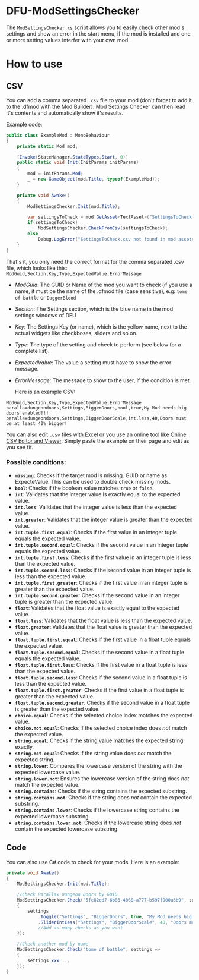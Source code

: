 # DFU-ModSettingsChecker
The `ModSettingsChecker.cs` script allows you to easily check other mod's settings and show an error in the start menu, if the mod is installed and one or more setting values interfer with your own mod.

# How to use
## CSV
You can add a comma separated `.csv` file to your mod (don't forget to add it to the .dfmod with the Mod Builder). Mod Settings Checker can then read it's contents and automatically show it's results.

Example code:
```csharp
public class ExampleMod : MonoBehaviour
{
    private static Mod mod;

    [Invoke(StateManager.StateTypes.Start, 0)]
    public static void Init(InitParams initParams)
    {
        mod = initParams.Mod;
        _ = new GameObject(mod.Title, typeof(ExampleMod));
    }

    private void Awake()
    {
        ModSettingsChecker.Init(mod.Title);

        var settingsToCheck = mod.GetAsset<TextAsset>("SettingsToCheck.csv"); //The name of your .csv file
        if(settingsToCheck)
            ModSettingsChecker.CheckFromCsv(settingsToCheck);
        else
            Debug.LogError("SettingsToCheck.csv not found in mod assets!");
    }
}
```

That's it, you only need the correct format for the comma separated .csv file, which looks like this:
`ModGuid,Section,Key,Type,ExpectedValue,ErrorMessage`

- *ModGuid*: The GUID or Name of the mod you want to check (if you use a name, it must be the name of the .dfmod file (case sensitive), e.g: `tome of battle` or `DaggerBlood`
- *Section*: The Settings section, which is the blue name in the mod settings windows of DFU
- *Key*: The Settings Key (or name), which is the yellow name, next to the actual widgets like checkboses, sliders and so on.
- *Type*: The type of the setting and check to perform (see below for a complete list).
- *ExpectedValue*: The value a setting must have to show the error message.
- *ErrorMessage*: The message to show to the user, if the condition is met.

  Here is an example CSV:
```
ModGuid,Section,Key,Type,ExpectedValue,ErrorMessage
parallaxdungeondoors,Settings,BiggerDoors,bool,true,My Mod needs big doors enabled!!!
parallaxdungeondoors,Settings,BiggerDoorScale,int.less,40,Doors must be at least 40% bigger!
```

You can also edit `.csv` files with Excel or you use an online tool like [Online CSV Editor and Viewer](https://www.convertcsv.com/csv-viewer-editor.htm). Simply paste the example on their page and edit as you see fit.

### Possible conditions:
- **`missing`**: Checks if the target mod is missing. GUID or name as ExpecteValue. This can be used to double check missing mods.
- **`bool`**: Checks if the boolean value matches `true` or `false`.
- **`int`**: Validates that the integer value is exactly equal to the expected value.
- **`int.less`**: Validates that the integer value is less than the expected value.
- **`int.greater`**: Validates that the integer value is greater than the expected value.
- **`int.tuple.first.equal`**: Checks if the first value in an integer tuple equals the expected value.
- **`int.tuple.second.equal`**: Checks if the second value in an integer tuple equals the expected value.
- **`int.tuple.first.less`**: Checks if the first value in an integer tuple is less than the expected value.
- **`int.tuple.second.less`**: Checks if the second value in an integer tuple is less than the expected value.
- **`int.tuple.first.greater`**: Checks if the first value in an integer tuple is greater than the expected value.
- **`int.tuple.second.greater`**: Checks if the second value in an integer tuple is greater than the expected value.
- **`float`**: Validates that the float value is exactly equal to the expected value.
- **`float.less`**: Validates that the float value is less than the expected value.
- **`float.greater`**: Validates that the float value is greater than the expected value.
- **`float.tuple.first.equal`**: Checks if the first value in a float tuple equals the expected value.
- **`float.tuple.second.equal`**: Checks if the second value in a float tuple equals the expected value.
- **`float.tuple.first.less`**: Checks if the first value in a float tuple is less than the expected value.
- **`float.tuple.second.less`**: Checks if the second value in a float tuple is less than the expected value.
- **`float.tuple.first.greater`**: Checks if the first value in a float tuple is greater than the expected value.
- **`float.tuple.second.greater`**: Checks if the second value in a float tuple is greater than the expected value.
- **`choice.equal`**: Checks if the selected choice index matches the expected value.
- **`choice.not.equal`**: Checks if the selected choice index does *not* match the expected value.
- **`string.equal`**: Checks if the string value matches the expected string exactly.
- **`string.not.equal`**: Checks if the string value does *not* match the expected string.
- **`string.lower`**: Compares the lowercase version of the string with the expected lowercase value.
- **`string.lower.not`**: Ensures the lowercase version of the string does *not* match the expected value.
- **`string.contains`**: Checks if the string contains the expected substring.
- **`string.contains.not`**: Checks if the string does *not* contain the expected substring.
- **`string.contains.lower`**: Checks if the lowercase string contains the expected lowercase substring.
- **`string.contains.lower.not`**: Checks if the lowercase string does *not* contain the expected lowercase substring.

## Code
You can also use C# code to check for your mods. Here is an example:
```csharp
private void Awake()
{
    ModSettingsChecker.Init(mod.Title);

    //Check Parallax Dungeon Doors by GUID
    ModSettingsChecker.Check("5fc82cd7-6b86-4060-a777-b597f900a6b9", settings =>
    {
        settings
            .Toggle("Settings", "BiggerDoors", true, "My Mod needs big doors enabled!!!")
            .SliderIntLess("Settings", "BiggerDoorScale", 40, "Doors must be at least 40% bigger!");
            //Add as many checks as you want
    });

    //Check another mod by name
    ModSettingsChecker.Check("tome of battle", settings =>
    {
        settings.xxx ...
    });
}
```
